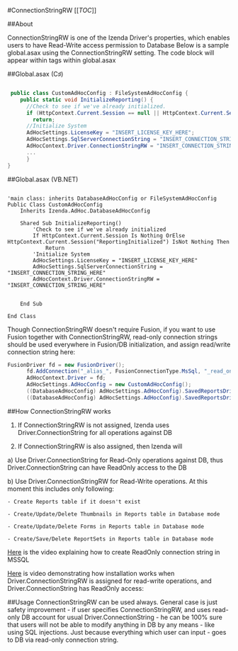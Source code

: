 #ConnectionStringRW
[[_TOC_]]


##About

ConnectionStringRW is one of the Izenda Driver's properties, which enables users to have Read-Write access permission to Database
Below is a sample global.asax using the ConnectionStringRW setting. The code block will appear within <script runat="server"> </script> tags within global.asax

##Global.asax (C♯)
```csharp

 public class CustomAdHocConfig : FileSystemAdHocConfig {
    public static void InitializeReporting() {
      //Check to see if we've already initialized.
      if (HttpContext.Current.Session == null || HttpContext.Current.Session["ReportingInitialized"] != null)
        return;
      //Initialize System
      AdHocSettings.LicenseKey = "INSERT_LICENSE_KEY_HERE";
      AdHocSettings.SqlServerConnectionString = "INSERT_CONNECTION_STRING_HERE";
      AdHocContext.Driver.ConnectionStringRW = "INSERT_CONNECTION_STRING_HERE";   // ConnectionStringRW was used
      ...
      }
}
```

##Global.asax (VB.NET)

```visualbasic

'main class: inherits DatabaseAdHocConfig or FileSystemAdHocConfig
Public Class CustomAdHocConfig
    Inherits Izenda.AdHoc.DatabaseAdHocConfig

    Shared Sub InitializeReporting()
        'Check to see if we've already initialized
        If HttpContext.Current.Session Is Nothing OrElse HttpContext.Current.Session("ReportingInitialized") IsNot Nothing Then
            Return
        'Initialize System
        AdHocSettings.LicenseKey = "INSERT_LICENSE_KEY_HERE"
        AdHocSettings.SqlServerConnectionString = "INSERT_CONNECTION_STRING_HERE"
        AdHocContext.Driver.ConnectionStringRW = "INSERT_CONNECTION_STRING_HERE"


    End Sub

End Class
```

Though ConnectionStringRW doesn't require Fusion, if you want to use Fusion together with ConnectionStringRW, read-only connection strings should be used everywhere in Fusion/DB initialization, and assign read/write connection string here:

```csharp
FusionDriver fd = new FusionDriver();
      fd.AddConnection("_alias_", FusionConnectionType.MsSql, "_read_only_connection_string_");
      AdHocContext.Driver = fd;
      AdHocSettings.AdHocConfig = new CustomAdHocConfig();
      ((DatabaseAdHocConfig) AdHocSettings.AdHocConfig).SavedReportsDriver = new MSSQLDriver("_read_only_connection_string_");
      ((DatabaseAdHocConfig) AdHocSettings.AdHocConfig).SavedReportsDriver.ConnectionStringRW = "_read/write_connection_string_";
```

##How ConnectionStringRW works

1) If ConnectionStringRW is not assigned, Izenda uses Driver.ConnectionString for all operations against DB

2) If ConnectionStringRW is also assigned, then Izenda will

  a) Use Driver.ConnectionString for Read-Only operations against DB, thus Driver.ConnectionString can have ReadOnly access to the DB

  b) Use Driver.ConnectionStringRW for Read-Write operations. At this moment this includes only following:

    - Create Reports table if it doesn't exist

    - Create/Update/Delete Thumbnails in Reports table in Database mode

    - Create/Update/Delete Forms in Reports table in Database mode

    - Create/Save/Delete ReportSets in Reports table in Database mode


[Here](http://www.screencast.com/users/IzendaReports/folders/Temporary/media/9a2e633c-bbc7-4c47-9425-8df36d36e368) is the video explaining how to create ReadOnly connection string in MSSQL 

[Here](http://www.screencast.com/users/IzendaReports/folders/Temporary/media/a04a117c-89d1-40f3-8053-55d0d7586d1a) is video demonstrating how installation works when Driver.ConnectionStringRW is assigned for read-write operations, and Driver.ConnectionString has ReadOnly access: 

##Usage
ConnectionStringRW can be used always. General case is just safety improvement - if user specifies ConnectionStringRW, and uses read-only DB account for usual Driver.ConnectionString - he can be 100% sure that users will not be able to modify anything in DB by any means - like using SQL injections. Just because everything which user can input - goes to DB via read-only connection string.

##


